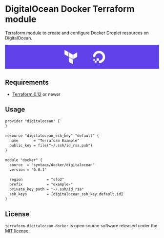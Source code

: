 # DigitalOcean Docker Terraform module

Terraform module to create and configure Docker Droplet resources on
DigitalOcean.

![module](https://raw.githubusercontent.com/syntaqx/terraform-digitalocean-docker/master/docs/readme-banner.png)

## Requirements

* [Terraform 0.12](https://www.terraform.io/) or newer

## Usage

```hcl
provider "digitalocean" {
}

resource "digitalocean_ssh_key" "default" {
  name       = "Terraform Example"
  public_key = file("~/.ssh/id_rsa.pub")
}

module "docker" {
  source  = "syntaqx/docker/digitalocean"
  version = "0.0.1"

  region           = "sfo2"
  prefix           = "example-"
  private_key_path = "~/.ssh/id_rsa"
  ssh_keys         = [digitalocean_ssh_key.default.id]
}
```

## License

[MIT]: https://opensource.org/licenses/MIT

`terraform-digitalocean-docker` is open source software released under the
[MIT license][MIT].
